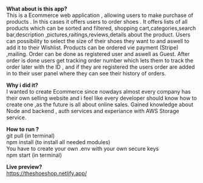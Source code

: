 **What about is this app?**
<br />
This is a Ecommerce web application , allowing users to make purchase of products . In this cases it offers users to order shoes . It offers lists of all products which can be sorted and filtered, shopping cart,categories,search bar,description ,pictures,raitings,reviews,details about the product. Users can possibility to select the size of their shoes they want to  and aswell to add it to their Wishlist. Products can be ordered vie payment (Stripe) ,mailing. Order can be done as registered user and aswell as Guest. After order is done users get tracking order number which lets them to track the order later with the ID , and if they are registered the users order are added in to their user panel where they can see their history of orders. 
<br />

**Why i did it?**
<br />
I wanted to create Ecommerce since nowdays almost every company has their own selling website and i feel like every developer should know how to create one ,as the future is all about online sales. Gained knowledge about Node and backend , auth services and experiance with AWS Storage service.
<br />

**How to run ?**
</br>
git pull  (in terminal)
</br>
npm install  (to install all needed modules)
</br>
You have to create your own .env with your own secure keys 
</br>
npm start (in terminal)
</br>

**Live preview?**
<br />
https://theshoeshop.netlify.app/
<br />
